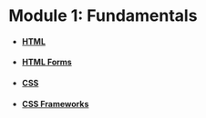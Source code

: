 # Module 1: Fundamentals

* #### [HTML](/html.md)
* #### [HTML Forms](/html-forms.md)
* #### [CSS](/css.md)
* #### [CSS Frameworks](/css-frameworks.md)

